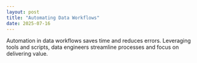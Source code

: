 ```yaml
---
layout: post
title: "Automating Data Workflows"
date: 2025-07-16
---
```


Automation in data workflows saves time and reduces errors. Leveraging tools and scripts, data engineers streamline processes and focus on delivering value.
